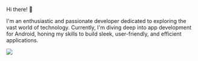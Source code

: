 Hi there! 👋

I'm an enthusiastic and passionate developer dedicated to exploring the vast world of technology. Currently, I'm diving deep into app development for Android, honing my skills to build sleek, user-friendly, and efficient applications.

[![](https://visitcount.itsvg.in/api?id=MadalinDolca&label=Profile%20Views&color=0&icon=0&pretty=false)](https://visitcount.itsvg.in)
